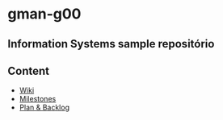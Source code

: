 # gman-g00

## Information Systems sample repositório

## Content
* [Wiki](https://github.com/FEUP-M-EEC011/gman-g00/wiki)
* [Milestones](https://github.com/FEUP-M-EEC011/gman-g00/milestones)
* [Plan & Backlog](https://github.com/orgs/FEUP-M-EEC011/projects/20/views/1)
